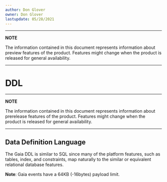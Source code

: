 ```yaml
---
author: Don Glover
owner: Don Glover
lastupdate: 05/28/2021
---
```


---

**NOTE**

The information contained in this document represents information about preview features of the product. Features might change when the product is released for general availability.

---

# DDL

---

**NOTE**

The information contained in this document represents information about prerelease features of the product. Features might change when the product is released for general availability.

---

## Data Definition Language

The Gaia DDL is similar to SQL since many of the platform features, such as tables, index, and constraints, map naturally to the similar or equivalent relational database features.

**Note**: Gaia events have a 64KB (-16bytes) payload limit.

